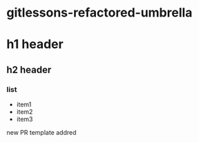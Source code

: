# gitlessons-refactored-umbrella

# h1 header

## h2 header

### list
- item1
- item2
- item3


new PR template addred
